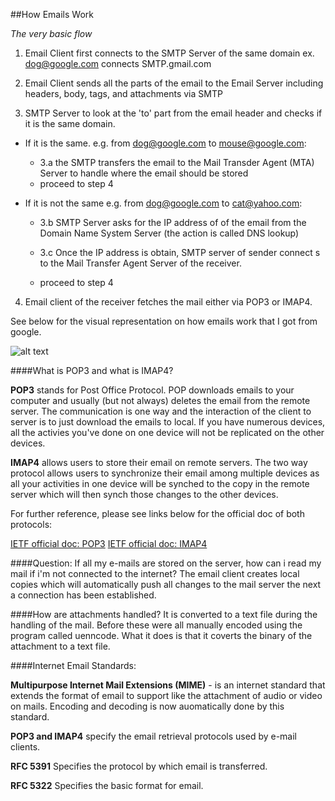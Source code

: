 ##How Emails Work

*The very basic flow*

1. Email Client first connects to the SMTP Server of the same domain ex. dog@google.com connects SMTP.gmail.com

2. Email Client sends all the parts of the email to the Email Server including headers, body, tags, and attachments via SMTP

3. SMTP Server to look at the 'to' part from the email header and checks if it is the same domain.

*	If it is the same. e.g. from dog@google.com to mouse@google.com:		
	*	3.a the SMTP transfers the email to the Mail Transder Agent (MTA) Server to handle where the email should be stored
	*	proceed to step 4

*	If it is not the same e.g. from dog@google.com to cat@yahoo.com:
	*	3.b SMTP Server asks for the IP address of of the email from the Domain Name System Server (the action is called DNS lookup)
			
	*	3.c Once the IP address is obtain, SMTP server of sender connect s to the Mail Transfer Agent Server of the receiver.
	*	proceed to step 4

4. Email client of the receiver fetches the mail either via POP3 or IMAP4.

See below for the visual representation on how emails work that I got from google.


![alt text](https://github.com/antoniocarlosortiz/svi-training/blob/master/photos/email2.gif 'my drawing')

####What is POP3 and what is IMAP4?

**POP3** stands for Post Office Protocol. POP downloads emails to your computer and usually (but not always) deletes the email from the remote server. The communication is one way and the interaction of the client to server is to just download the emails to local. If you have numerous devices, all the activies you've done on one device will not be replicated on the other devices.

**IMAP4** allows users to store their email on remote servers. The two way protocol allows users to synchronize their email among multiple devices as all your activities in one device will be synched to the copy in the remote server which will then synch those changes to the other devices.

For further reference, please see links below for the official doc of both protocols:

[IETF official doc: POP3](https://www.ietf.org/rfc/rfc1939.txt)
[IETF official doc: IMAP4](https://tools.ietf.org/html/rfc3501)

####Question: If all my e-mails are stored on the server, how can i read my mail if i'm not connected to the internet?
The email client creates local copies which will automatically push all changes to the mail server the next a connection has been established.

####How are attachments handled?
It is converted to a text file during the handling of the mail. Before these were all  manually encoded using the program called uenncode. What it does is that it coverts the binary of the attachment to a text file. 

####Internet Email Standards:

**Multipurpose Internet Mail Extensions (MIME)** - is an internet standard that extends the format of email to support like the attachment of audio or video on mails. Encoding and decoding is now auomatically done by this standard.

**POP3 and IMAP4** specify the email retrieval protocols used by e-mail clients.

**RFC 5391** Specifies the protocol by which email is transferred.

**RFC 5322** Specifies the basic format for email.
